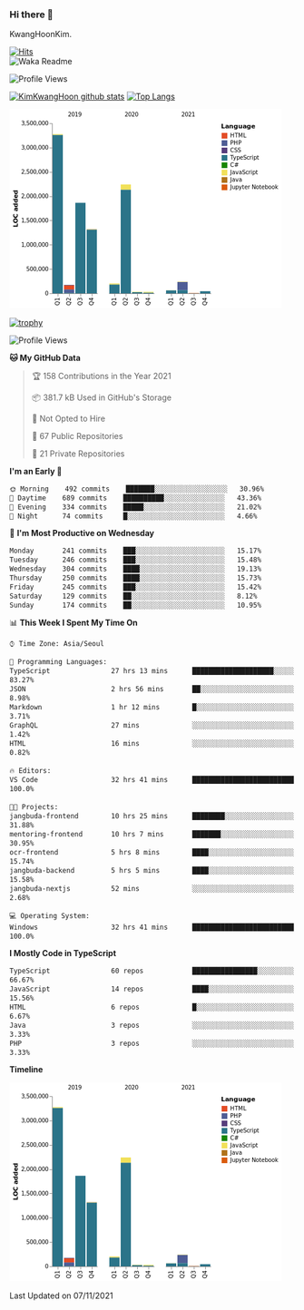 ### Hi there 👋

KwangHoonKim.

[![Hits](https://hits.seeyoufarm.com/api/count/incr/badge.svg?url=https%3A%2F%2Fgithub.com%2Frhkdgns95)](https://hits.seeyoufarm.com)  
![Waka Readme](https://github.com/rhkdgns95/rhkdgns95/workflows/Waka%20Readme/badge.svg)

![Profile Views](http://img.shields.io/badge/Profile%20Views-0-blue)

[![KimKwangHoon github stats](https://github-readme-stats.vercel.app/api?username=rhkdgns95&show_icons=true)](https://github.com/rhkdgns95/github-readme-stats)   [![Top Langs](https://github-readme-stats.vercel.app/api/top-langs/?username=rhkdgns95&layout=compact)](https://github.com/rhkdgns95/github-readme-stats)   


![Chart not found](https://raw.githubusercontent.com/rhkdgns95/rhkdgns95/master/charts/bar_graph.png) 

[![trophy](https://github-profile-trophy.vercel.app/?username=rhkdgns95)](https://github.com/rhkdgns95/github-profile-trophy)

<!--START_SECTION:waka-->
![Profile Views](http://img.shields.io/badge/Profile%20Views-5-blue)

**🐱 My GitHub Data** 

> 🏆 158 Contributions in the Year 2021
 > 
> 📦 381.7 kB Used in GitHub's Storage 
 > 
> 🚫 Not Opted to Hire
 > 
> 📜 67 Public Repositories 
 > 
> 🔑 21 Private Repositories  
 > 
**I'm an Early 🐤** 

```text
🌞 Morning    492 commits    ███████░░░░░░░░░░░░░░░░░░   30.96% 
🌆 Daytime    689 commits    ██████████░░░░░░░░░░░░░░░   43.36% 
🌃 Evening    334 commits    █████░░░░░░░░░░░░░░░░░░░░   21.02% 
🌙 Night      74 commits     █░░░░░░░░░░░░░░░░░░░░░░░░   4.66%

```
📅 **I'm Most Productive on Wednesday** 

```text
Monday       241 commits    ███░░░░░░░░░░░░░░░░░░░░░░   15.17% 
Tuesday      246 commits    ███░░░░░░░░░░░░░░░░░░░░░░   15.48% 
Wednesday    304 commits    ████░░░░░░░░░░░░░░░░░░░░░   19.13% 
Thursday     250 commits    ████░░░░░░░░░░░░░░░░░░░░░   15.73% 
Friday       245 commits    ███░░░░░░░░░░░░░░░░░░░░░░   15.42% 
Saturday     129 commits    ██░░░░░░░░░░░░░░░░░░░░░░░   8.12% 
Sunday       174 commits    ██░░░░░░░░░░░░░░░░░░░░░░░   10.95%

```


📊 **This Week I Spent My Time On** 

```text
⌚︎ Time Zone: Asia/Seoul

💬 Programming Languages: 
TypeScript               27 hrs 13 mins      ████████████████████░░░░░   83.27% 
JSON                     2 hrs 56 mins       ██░░░░░░░░░░░░░░░░░░░░░░░   8.98% 
Markdown                 1 hr 12 mins        █░░░░░░░░░░░░░░░░░░░░░░░░   3.71% 
GraphQL                  27 mins             ░░░░░░░░░░░░░░░░░░░░░░░░░   1.42% 
HTML                     16 mins             ░░░░░░░░░░░░░░░░░░░░░░░░░   0.82%

🔥 Editors: 
VS Code                  32 hrs 41 mins      █████████████████████████   100.0%

🐱‍💻 Projects: 
jangbuda-frontend        10 hrs 25 mins      ████████░░░░░░░░░░░░░░░░░   31.88% 
mentoring-frontend       10 hrs 7 mins       ███████░░░░░░░░░░░░░░░░░░   30.95% 
ocr-frontend             5 hrs 8 mins        ████░░░░░░░░░░░░░░░░░░░░░   15.74% 
jangbuda-backend         5 hrs 5 mins        ████░░░░░░░░░░░░░░░░░░░░░   15.58% 
jangbuda-nextjs          52 mins             ░░░░░░░░░░░░░░░░░░░░░░░░░   2.68%

💻 Operating System: 
Windows                  32 hrs 41 mins      █████████████████████████   100.0%

```

**I Mostly Code in TypeScript** 

```text
TypeScript               60 repos            ████████████████░░░░░░░░░   66.67% 
JavaScript               14 repos            ████░░░░░░░░░░░░░░░░░░░░░   15.56% 
HTML                     6 repos             █░░░░░░░░░░░░░░░░░░░░░░░░   6.67% 
Java                     3 repos             ░░░░░░░░░░░░░░░░░░░░░░░░░   3.33% 
PHP                      3 repos             ░░░░░░░░░░░░░░░░░░░░░░░░░   3.33%

```


**Timeline**

![Chart not found](https://raw.githubusercontent.com/rhkdgns95/rhkdgns95/master/charts/bar_graph.png) 


 Last Updated on 07/11/2021
<!--END_SECTION:waka-->
